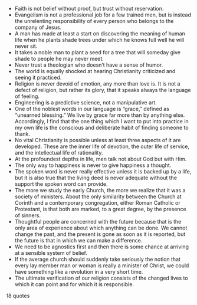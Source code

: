  - Faith is not belief without proof, but trust without reservation.
 - Evangelism is not a professional job for a few trained men, but is instead the unrelenting responsibility of every person who belongs to the company of Jesus.
 - A man has made at least a start on discovering the meaning of human life when he plants shade trees under which he knows full well he will never sit.
 - It takes a noble man to plant a seed for a tree that will someday give shade to people he may never meet.
 - Never trust a theologian who doesn’t have a sense of humor.
 - The world is equally shocked at hearing Christianity criticized and seeing it practiced.
 - Religion is never devoid of emotion, any more than love is. It is not a defect of religion, but rather its glory, that it speaks always the language of feeling.
 - Engineering is a predictive science, not a manipulative art.
 - One of the noblest words in our language is “grace,” defined as “unearned blessing.” We live by grace far more than by anything else. Accordingly, I find that the one thing which I want to put into practice in my own life is the conscious and deliberate habit of finding someone to thank.
 - No vital Christianity is possible unless at least three aspects of it are developed. These are the inner life of devotion, the outer life of service, and the intellectual life of rationality.
 - At the profoundest depths in life, men talk not about God but with Him.
 - The only way to happiness is never to give happiness a thought.
 - The spoken word is never really effective unless it is backed up by a life, but it is also true that the living deed is never adequate without the support the spoken word can provide.
 - The more we study the early Church, the more we realize that it was a society of ministers. About the only similarity between the Church at Corinth and a contemporary congregation, either Roman Catholic or Protestant, is that both are marked, to a great degree, by the presence of sinners.
 - Thoughtful people are concerned with the future because that is the only area of experience about which anything can be done. We cannot change the past, and the present is gone as soon as it is reported, but the future is that in which we can make a difference.
 - We need to be agnostics first and then there is some chance at arriving at a sensible system of belief.
 - If the average church should suddenly take seriously the notion that every lay member man or woman is really a minister of Christ, we could have something like a revolution in a very short time.
 - The ultimate verification of our religion consists of the changed lives to which it can point and for which it is responsible.

18 quotes